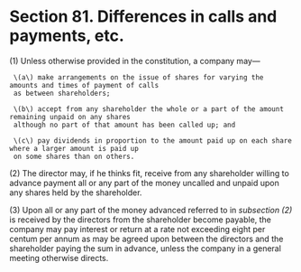 # Section 81. Differences in calls and payments, etc.

\(1\) Unless otherwise provided in the constitution, a company may—

     \(a\) make arrangements on the issue of shares for varying the amounts and times of payment of calls  
     as between shareholders;

     \(b\) accept from any shareholder the whole or a part of the amount remaining unpaid on any shares  
     although no part of that amount has been called up; and

     \(c\) pay dividends in proportion to the amount paid up on each share where a larger amount is paid up  
     on some shares than on others.

\(2\) The director may, if he thinks fit, receive from any shareholder willing to advance payment all or any part of the money uncalled and unpaid upon any shares held by the shareholder.

\(3\) Upon all or any part of the money advanced referred to in _subsection \(2\)_ is received by the directors from the shareholder become payable, the company may pay interest or return at a rate not exceeding eight per centum per annum as may be agreed upon between the directors and the shareholder paying the sum in advance, unless the company in a general meeting otherwise directs.


